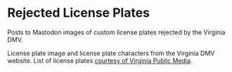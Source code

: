 # Rejected License Plates
Posts to Mastodon images of custom license plates rejected by the Virginia DMV.

License plate image and license plate characters from the Virginia DMV website. List of license plates [courtesy of Virginia Public Media](https://www.vpm.org/news/2022-08-29/fartcar-the-license-plates-virginia-dmv-wont-let-you-have).
